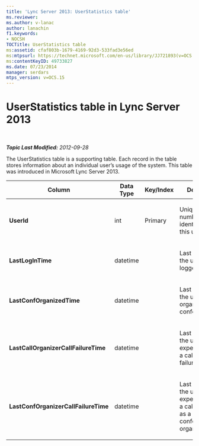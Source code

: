 ```yaml
---
title: 'Lync Server 2013: UserStatistics table'
ms.reviewer: 
ms.author: v-lanac
author: lanachin
f1.keywords:
- NOCSH
TOCTitle: UserStatistics table
ms:assetid: cfaf803b-1679-4169-92d3-533fad3e56ed
ms:mtpsurl: https://technet.microsoft.com/en-us/library/JJ721893(v=OCS.15)
ms:contentKeyID: 49733827
ms.date: 07/23/2014
manager: serdars
mtps_version: v=OCS.15
---
```


<div data-xmlns="http://www.w3.org/1999/xhtml">

<div class="topic" data-xmlns="http://www.w3.org/1999/xhtml" data-msxsl="urn:schemas-microsoft-com:xslt" data-cs="https://msdn.microsoft.com/">

<div data-asp="https://msdn2.microsoft.com/asp">

# UserStatistics table in Lync Server 2013

</div>

<div id="mainSection">

<div id="mainBody">

<span> </span>

_**Topic Last Modified:** 2012-09-28_

The UserStatistics table is a supporting table. Each record in the table stores information about an individual user’s usage of the system. This table was introduced in Microsoft Lync Server 2013.


<table>
<colgroup>
<col style="width: 25%" />
<col style="width: 25%" />
<col style="width: 25%" />
<col style="width: 25%" />
</colgroup>
<thead>
<tr class="header">
<th>Column</th>
<th>Data Type</th>
<th>Key/Index</th>
<th>Details</th>
</tr>
</thead>
<tbody>
<tr class="odd">
<td><p><strong>UserId</strong></p></td>
<td><p>int</p></td>
<td><p>Primary</p></td>
<td><p>Unique number identifying this user.</p></td>
</tr>
<tr class="even">
<td><p><strong>LastLogInTime</strong></p></td>
<td><p>datetime</p></td>
<td></td>
<td><p>Last time the user logged in.</p></td>
</tr>
<tr class="odd">
<td><p><strong>LastConfOrganizedTime</strong></p></td>
<td><p>datetime</p></td>
<td></td>
<td><p>Last time the user organized a conference.</p></td>
</tr>
<tr class="even">
<td><p><strong>LastCallOrganizerCallFailureTime</strong></p></td>
<td><p>datetime</p></td>
<td></td>
<td><p>Last time the user experienced a call failure.</p></td>
</tr>
<tr class="odd">
<td><p><strong>LastConfOrganizerCallFailureTime</strong></p></td>
<td><p>datetime</p></td>
<td></td>
<td><p>Last time the user experienced a call failure as a conference organizer.</p></td>
</tr>
</tbody>
</table>


</div>

<span> </span>

</div>

</div>

</div>

